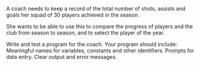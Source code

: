 A coach needs to keep a record of the total number of shots, assists and goals her squad of 30 players achieved in the season.

She wants to be able to use this to compare the progress of players and the club from season to season, and to select the player of the year.

Write and test a program for the coach. Your program should include:
Meaningful names for variables, constants and other identifiers.
Prompts for data entry.
Clear output and error messages.


